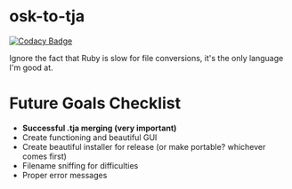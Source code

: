 # osk-to-tja

[![Codacy Badge](https://api.codacy.com/project/badge/Grade/30dcc6b5747b4f7bb3d4bff839f09a98)](https://app.codacy.com/app/hadesnotatsujin/osk-to-tja?utm_source=github.com&utm_medium=referral&utm_content=hadesnotatsujin/osk-to-tja&utm_campaign=Badge_Grade_Dashboard)

Ignore the fact that Ruby is slow for file conversions, it's the only language I'm good at.

# Future Goals Checklist #
  - **Successful .tja merging (very important)**
  - Create functioning and beautiful GUI
  - Create beautiful installer for release (or make portable? whichever comes first)
  - Filename sniffing for difficulties
  - Proper error messages
